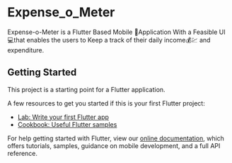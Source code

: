 # Expense_o_Meter

Expense-o-Meter is a Flutter Based Mobile 📲Application 
With a Feasible UI💻that enables the users to 
Keep a track of their daily income💰💹 and expenditure.

## Getting Started

This project is a starting point for a Flutter application.

A few resources to get you started if this is your first Flutter project:

- [Lab: Write your first Flutter app](https://flutter.dev/docs/get-started/codelab)
- [Cookbook: Useful Flutter samples](https://flutter.dev/docs/cookbook)

For help getting started with Flutter, view our
[online documentation](https://flutter.dev/docs), which offers tutorials,
samples, guidance on mobile development, and a full API reference.
